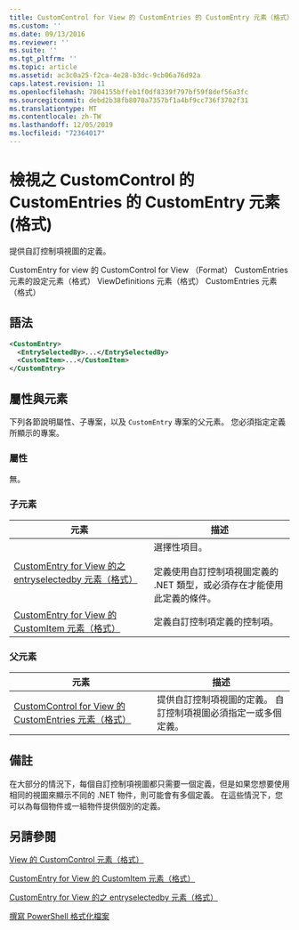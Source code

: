 ```yaml
---
title: CustomControl for View 的 CustomEntries 的 CustomEntry 元素（格式） |Microsoft Docs
ms.custom: ''
ms.date: 09/13/2016
ms.reviewer: ''
ms.suite: ''
ms.tgt_pltfrm: ''
ms.topic: article
ms.assetid: ac3c0a25-f2ca-4e28-b3dc-9cb06a76d92a
caps.latest.revision: 11
ms.openlocfilehash: 7804155bffeb1f0df8339f797bf59f8def56a3fc
ms.sourcegitcommit: debd2b38fb8070a7357bf1a4bf9cc736f3702f31
ms.translationtype: MT
ms.contentlocale: zh-TW
ms.lasthandoff: 12/05/2019
ms.locfileid: "72364017"
---
```

# <a name="customentry-element-for-customentries-for-customcontrol-for-view-format"></a>檢視之 CustomControl 的 CustomEntries 的 CustomEntry 元素 (格式)

提供自訂控制項視圖的定義。

CustomEntry for view 的 CustomControl for View （Format） CustomEntries 元素的設定元素（格式） ViewDefinitions 元素（格式） CustomEntries 元素（格式）

## <a name="syntax"></a>語法

```xml
<CustomEntry>
  <EntrySelectedBy>...</EntrySelectedBy>
  <CustomItem>...</CustomItem>
</CustomEntry>
```

## <a name="attributes-and-elements"></a>屬性與元素

下列各節說明屬性、子專案，以及 `CustomEntry` 專案的父元素。 您必須指定定義所顯示的專案。

### <a name="attributes"></a>屬性

無。

### <a name="child-elements"></a>子元素

|元素|描述|
|-------------|-----------------|
|[CustomEntry for View 的之 entryselectedby 元素（格式）](./entryselectedby-element-for-customentry-for-customcontrol-for-view-format.md)|選擇性項目。<br /><br /> 定義使用自訂控制項視圖定義的 .NET 類型，或必須存在才能使用此定義的條件。|
|[CustomEntry for View 的 CustomItem 元素（格式）](./customitem-element-for-customentry-for-customcontrol-for-view-format.md)|定義自訂控制項定義的控制項。|

### <a name="parent-elements"></a>父元素

|元素|描述|
|-------------|-----------------|
|[CustomControl for View 的 CustomEntries 元素（格式）](./customentries-element-for-customcontrol-for-view-format.md)|提供自訂控制項視圖的定義。 自訂控制項視圖必須指定一或多個定義。|

## <a name="remarks"></a>備註

在大部分的情況下，每個自訂控制項視圖都只需要一個定義，但是如果您想要使用相同的視圖來顯示不同的 .NET 物件，則可能會有多個定義。 在這些情況下，您可以為每個物件或一組物件提供個別的定義。

## <a name="see-also"></a>另請參閱

[View 的 CustomControl 元素（格式）](./customcontrol-element-for-view-format.md)

[CustomEntry for View 的 CustomItem 元素（格式）](./customitem-element-for-customentry-for-customcontrol-for-view-format.md)

[CustomEntry for View 的之 entryselectedby 元素（格式）](./entryselectedby-element-for-customentry-for-customcontrol-for-view-format.md)

[撰寫 PowerShell 格式化檔案](./writing-a-powershell-formatting-file.md)
